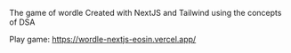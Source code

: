 The game of wordle
Created with NextJS and Tailwind using the concepts of DSA 

Play game: https://wordle-nextjs-eosin.vercel.app/

